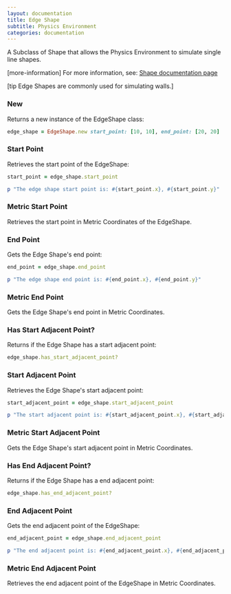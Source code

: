 ```yaml
---
layout: documentation
title: Edge Shape
subtitle: Physics Environment
categories: documentation
---
```


A Subclass of Shape that allows the Physics Environment to simulate single line shapes.

[more-information] For more information, see: [Shape documentation page](../shape)

[tip Edge Shapes are commonly used for simulating walls.]

### New
Returns a new instance of the EdgeShape class:

```ruby
edge_shape = EdgeShape.new start_point: [10, 10], end_point: [20, 20]
```

### Start Point
Retrieves the start point of the EdgeShape:

```ruby
start_point = edge_shape.start_point

p "The edge shape start point is: #{start_point.x}, #{start_point.y}"
```

### Metric Start Point
Retrieves the start point in Metric Coordinates of the EdgeShape.

### End Point
Gets the Edge Shape's end point:

```ruby
end_point = edge_shape.end_point

p "The edge shape end point is: #{end_point.x}, #{end_point.y}"
```

### Metric End Point
Gets the Edge Shape's end point in Metric Coordinates.

### Has Start Adjacent Point?
Returns if the Edge Shape has a start adjacent point:

```ruby
edge_shape.has_start_adjacent_point?
```

### Start Adjacent Point
Retrieves the Edge Shape's start adjacent point:

```ruby
start_adjacent_point = edge_shape.start_adjacent_point

p "The start adjacent point is: #{start_adjacent_point.x}, #{start_adjacent_point.y}"
```

### Metric Start Adjacent Point
Gets the Edge Shape's start adjacent point in Metric Coordinates.

### Has End Adjacent Point?
Returns if the Edge Shape has a end adjacent point:

```ruby
edge_shape.has_end_adjacent_point?
```

### End Adjacent Point
Gets the end adjacent point of the EdgeShape:

```ruby
end_adjacent_point = edge_shape.end_adjacent_point

p "The end adjacent point is: #{end_adjacent_point.x}, #{end_adjacent_point.y}"
```

### Metric End Adjacent Point
Retrieves the end adjacent point of the EdgeShape in Metric Coordinates.